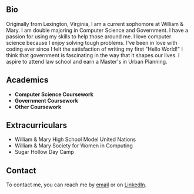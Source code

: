 ## Bio
Originally from Lexington, Virginia, I am a current sophomore at William & Mary. I am double majoring in Computer Science and Government. I have a passion for using my skills to  help those around me. I love computer science because I enjoy solving tough problems. I've been in love with coding ever since I felt the satisfaction of writing my first "Hello World!" I think that government is fascinating in the way that it shapes our lives. I aspire to attend law school and earn a Master's in Urban Planning. 

## Academics
- **Computer Science Coursework**
- **Government Coursework**
- **Other Coursework**

## Extracurriculars
- William & Mary High School Model United Nations
- William & Mary Society for Women in Computing
- Sugar Hollow Day Camp

## Contact
To contact me, you can reach me by [email](mailto:cfmccain@email.wm.edu) or on [LinkedIn](https://www.linkedin.com/in/caroline-mccain/).
